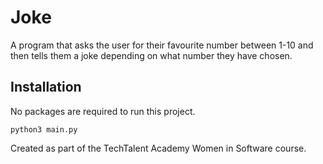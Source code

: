 # Joke
A program that asks the user for their favourite number between 1-10 and then tells them a joke depending on what number they have chosen.

## Installation
No packages are required to run this project.

```
python3 main.py
```

Created as part of the TechTalent Academy Women in Software course.

